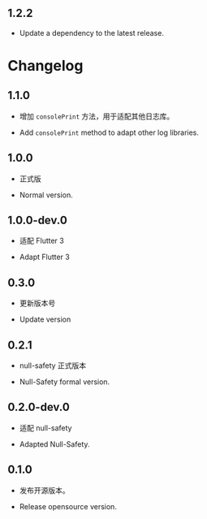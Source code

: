 ## 1.2.2

 - Update a dependency to the latest release.

# Changelog

## 1.1.0

* 增加 `consolePrint` 方法，用于适配其他日志库。

* Add `consolePrint` method to adapt other log libraries.

## 1.0.0

* 正式版

* Normal version.

## 1.0.0-dev.0

* 适配 Flutter 3

* Adapt Flutter 3

## 0.3.0

* 更新版本号

* Update version

## 0.2.1

* null-safety 正式版本

* Null-Safety formal version.

## 0.2.0-dev.0

* 适配 null-safety

* Adapted Null-Safety.

## 0.1.0

* 发布开源版本。

* Release opensource version.
